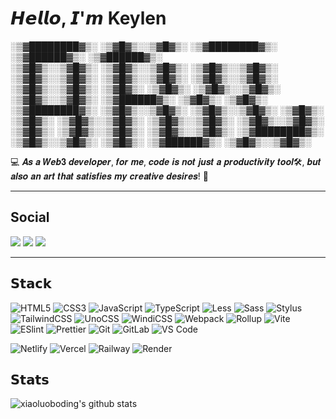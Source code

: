 # 𝙃𝙚𝙡𝙡𝙤, 𝙄'𝙢 Keylen

░▒▓████████▓▒░ ░▒▓█▓▒░░▒▓█▓▒░ ░▒▓████████▓▒░  ░▒▓██████▓▒░   ░▒▓██████▓▒░  
░▒▓█▓▒░░▒▓█▓▒░ ░▒▓█▓▒░░▒▓█▓▒░ ░▒▓█▓▒░░▒▓█▓▒░ ░▒▓█▓▒░░▒▓█▓▒░ ░▒▓█▓▒░░▒▓█▓▒░ 
░▒▓█▓▒░░▒▓█▓▒░ ░▒▓█▓▒░░▒▓█▓▒░        ░▒▓█▓▒░ ░▒▓█▓▒░        ░▒▓█▓▒░░▒▓█▓▒░ 
░▒▓█▓▒░░▒▓█▓▒░  ░▒▓██████▓▒░        ░▒▓█▓▒░  ░▒▓█▓▒░        ░▒▓████████▓▒░ 
░▒▓█▓▒░░▒▓█▓▒░ ░▒▓█▓▒░░▒▓█▓▒░       ░▒▓█▓▒░  ░▒▓█▓▒░        ░▒▓█▓▒░░▒▓█▓▒░ 
░▒▓█▓▒░░▒▓█▓▒░ ░▒▓█▓▒░░▒▓█▓▒░      ░▒▓█▓▒░   ░▒▓█▓▒░░▒▓█▓▒░ ░▒▓█▓▒░░▒▓█▓▒░ 
░▒▓████████▓▒░ ░▒▓█▓▒░░▒▓█▓▒░      ░▒▓█▓▒░    ░▒▓██████▓▒░  ░▒▓█▓▒░░▒▓█▓▒░ 
                                                                           
                                                                           

💻 𝑨𝒔 𝒂 𝑾𝒆𝒃𝟑 𝒅𝒆𝒗𝒆𝒍𝒐𝒑𝒆𝒓, 𝒇𝒐𝒓 𝒎𝒆, 𝒄𝒐𝒅𝒆 𝒊𝒔 𝒏𝒐𝒕 𝒋𝒖𝒔𝒕 𝒂 𝒑𝒓𝒐𝒅𝒖𝒄𝒕𝒊𝒗𝒊𝒕𝒚 𝒕𝒐𝒐𝒍🛠️, 𝒃𝒖𝒕 𝒂𝒍𝒔𝒐 𝒂𝒏 𝒂𝒓𝒕 𝒕𝒉𝒂𝒕 𝒔𝒂𝒕𝒊𝒔𝒇𝒊𝒆𝒔 𝒎𝒚 𝒄𝒓𝒆𝒂𝒕𝒊𝒗𝒆 𝒅𝒆𝒔𝒊𝒓𝒆𝒔! 🎨

---

## Social
[![](https://img.shields.io/badge/-@BiscuitCoder-%23181717?&logo=github)](https://github.com/BiscuitCoder)
[![](https://img.shields.io/badge/-@keylen1010-%23181717?&logo=x)](https://x.com/keylen1010)
[![](https://img.shields.io/website?color=0ab9e6&&up_message=0xspace.tech&url=https://0xspace.tech&logo=chromecast)](https://0xspace.tech)


---

## 𝗦𝘁𝗮𝗰𝗸

![HTML5](https://img.shields.io/badge/-HTML5-%23E44D27?style=flat-square&logo=html5&logoColor=ffffff)
![CSS3](https://img.shields.io/badge/-CSS3-%231572B6?style=flat-square&logo=css3)
![JavaScript](https://img.shields.io/badge/-JavaScript-%23F7DF1C?style=flat-square&logo=javascript&logoColor=000000&labelColor=%23F7DF1C&color=%23FFCE5A)
![TypeScript](https://img.shields.io/badge/-TypeScript-007ACC?style=flat-square&logo=typescript&logoColor=white)
![Less](https://img.shields.io/badge/-Less-%231d365d?style=flat-square&logo=less&logoColor=ffffff)
![Sass](https://img.shields.io/badge/-Sass-%23CC6699?style=flat-square&logo=sass&logoColor=ffffff)
![Stylus](https://img.shields.io/badge/-Stylus-%23333333?style=flat-square&logo=stylus)
![TailwindCSS](https://img.shields.io/badge/-TailwindCSS-%231a202c?style=flat-square&logo=tailwind-css)
![UnoCSS](https://img.shields.io/badge/-UnoCSS-%23333333?style=flat-square&logo=unocss)
![WindiCSS](https://img.shields.io/badge/-WindiCSS-%23000000?style=flat-square&logo=tailwind-css&&logoColor=48B0F1)
![Webpack](https://img.shields.io/badge/-Webpack-%232C3A42?style=flat-square&logo=webpack)
![Rollup](https://img.shields.io/badge/-Rollup-%23EC4A3F?style=flat-square&logo=rollupdotjs&logoColor=ffffff)
![Vite](https://img.shields.io/badge/-Vite-%23646CFF?style=flat-square&logo=vite&logoColor=ffffff)
![ESlint](https://img.shields.io/badge/-ESLint-%234B32C3?style=flat-square&logo=eslint)
![Prettier](https://img.shields.io/badge/-Prettier-%23F7B93E?style=flat-square&logo=prettier&logoColor=ffffff)
![Git](https://img.shields.io/badge/-Git-%23F05032?style=flat-square&logo=git&logoColor=%23ffffff)
![GitLab](https://img.shields.io/badge/-GitLab-FCA121?style=flat-square&logo=gitlab)
![VS Code](https://img.shields.io/badge/-VSCode-%23007ACC?style=flat-square&logo=visual-studio-code)

![Netlify](https://img.shields.io/badge/-Netlify-%2300C7B7?style=flat-square&logo=netlify&logoColor=ffffff)
![Vercel](https://img.shields.io/badge/-Vercel-%23ffffff?style=flat-square&logo=vercel&logoColor=000000)
![Railway](https://img.shields.io/badge/-Railway-%230B0D0E?style=flat-square&logo=railway)
![Render](https://img.shields.io/badge/-Render-%2346E3B7?style=flat-square&logo=render&logoColor=ffffff)

## 𝗦𝘁𝗮𝘁𝘀

![xiaoluoboding's github stats](https://github-readme-stats.vercel.app/api?username=BiscuitCoder&show_icons=true)
